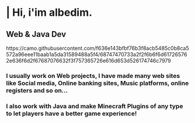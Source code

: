 <h1>| Hi, i'im albedim.</h1>
<h2>Web & Java Dev</h2>
https://camo.githubusercontent.com/f636e143bfbf76b3f8acb5485c0b8ca5572a96eee11baab1a5da31589488a5f4/68747470733a2f2f6b6f6d617265762e636f6d2f67687076632f3f757365726e616d653d526174746c7979
<br>
<h3> I usually work on Web projects, I have made many web sites like Social media, Online banking sites, Music platforms, online registers and so on...</h3>
<h3> I also work with Java and make Minecraft Plugins of any type to let players have a better game experience!</h3>
